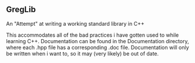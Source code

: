 ##        GregLib      ##

An "Attempt" at writing a working standard library in C++


This accommodates all of the bad practices i have gotten used to while learning C++.
Documentation can be found in the Documentation directory, 
where each .hpp file has a corresponding .doc file.
Documentation will only be written when i want to, so it may (very likely) be out of date.

